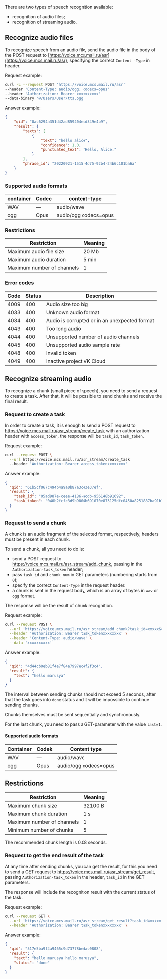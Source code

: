There are two types of speech recognition available:

- recognition of audio files;
- recognition of streaming audio.

## Recognize audio files

To recognize speech from an audio file, send the audio file in the body of the POST request to [https://voice.mcs.mail.ru/asr](https://voice.mcs.mail.ru/asr), specifying the correct `Content -Type` in header.

Request example:

```bash
curl -L --request POST 'https://voice.mcs.mail.ru/asr'
--header 'Content-Type: audio/ogg; codecs=opus'
--header 'Authorization: Bearer xxxxxxxxxx'
--data-binary '@/Users/User/tts.ogg'
```

Answer example:

```json
{
	"qid": "0ac6294a351d42ad859404ecd349e4b9",
	"result": {
		"texts": [
			{
				"text": "hello alice",
				"confidence": 1.0,
				"punctuated_text": "Hello, Alice."
			}
		],
		"phrase_id": "20220921-1515-4d75-92b4-24b6c101ba6a"
	}
}
```

### Supported audio formats

| container | Codec | content-type          |
| --------- | ----- | --------------------- |
| WAV       | —     | audio/wave            |
| ogg       | Opus  | audio/ogg codecs=opus |

### Restrictions

| Restriction                | Meaning |
| -------------------------- | ------- |
| Maximum audio file size    | 20 Mb   |
| Maximum audio duration     | 5 min   |
| Maximum number of channels | 1       |

### Error codes

| Code | Status | Description                                   |
| ---- | ------ | --------------------------------------------- |
| 4009 | 400    | Audio size too big                            |
| 4033 | 400    | Unknown audio format                          |
| 4034 | 400    | Audio is corrupted or in an unexpected format |
| 4043 | 400    | Too long audio                                |
| 4044 | 400    | Unsupported number of audio channels          |
| 4045 | 400    | Unsupported audio sample rate                 |
| 4048 | 400    | Invalid token                                 |
| 4049 | 400    | Inactive project VK Cloud                        |

## Recognize streaming audio

To recognize a chunk (small piece of speech), you need to send a request to create a task. After that, it will be possible to send chunks and receive the final result.

### Request to create a task

In order to create a task, it is enough to send a POST request to https://voice.mcs.mail.ru/asr_stream/create_task with an authorization header with `access_token`, the response will be `task_id`, `task_token`.

Request example:

```bash
curl --request POST \
  --url https://voice.mcs.mail.ru/asr_stream/create_task
  --header 'Authorization: Bearer access_tokenxxxxxxxx'
```

Answer example:

```json
{
  "qid": "61b5cf067c494b4a9a0b87a3c43e37ef",
  "result": {
    "task_id": "05ad987e-ceee-4186-acdb-956148b91692",
    "task_token": "040b2fcfc3d9b9806b691070e873125dfc0450a8251887ba91b19be08eb3951c"
  }
}
```

### Request to send a chunk

A chunk is an audio fragment of the selected format, respectively, headers must be present in each chunk.

To send a chunk, all you need to do is:

- send a POST request to https://voice.mcs.mail.ru/asr_stream/add_chunk, passing in the `Authorization-task_token` header;
- pass `task_id` and `chunk_num` in GET parameters (numbering starts from `0`);
- specify the correct `Content-Type` in the request header.
- a chunk is sent in the request body, which is an array of bytes in `wav` or `ogg` format.

The response will be the result of chunk recognition.

Request example:

```bash
curl --request POST \
  --url 'https://voice.mcs.mail.ru/asr_stream/add_chunk?task_id=xxxxx&chunk_num=2' \
  --header 'Authorization: Bearer task_tokenxxxxxxxx' \
  --header 'Content-Type: audio/wave' \
  --data 'xxxxxxxxxx'
```

Answer example:

```json
{
  "qid": "4d44cb0eb81f4e7f84a7997ec4f2f3c4",
  "result": {
    "text": "hello marusya"
  }
}
```

<warn>

The interval between sending chunks should not exceed 5 seconds, after that the task goes into `done` status and it will be impossible to continue sending chunks.

Chunks themselves must be sent sequentially and synchronously.

</warn>

<err>

For the last chunk, you need to pass a GET-parameter with the value `last=1`.

</err>

#### Supported audio formats

| Container | Codek | Content type          |
| --------- | ----- | --------------------- |
| WAV       | —     | audio/wave            |
| ogg       | Opus  | audio/ogg codecs=opus |

## Restrictions

| Restriction                | Meaning |
| -------------------------- | ------- |
| Maximum chunk size         | 32100 B |
| Maximum chunk duration     | 1 s     |
| Maximum number of channels | 1       |
| Minimum number of chunks   | 5       |

<info>

The recommended chunk length is 0.08 seconds.

</info>

### Request to get the end result of the task

At any time after sending chunks, you can get the result, for this you need to send a GET request to https://voice.mcs.mail.ru/asr_stream/get_result, passing `Authorization-task_token` in the header, `task_id` in the GET parameters.

The response will include the recognition result with the current status of the task.

Request example:

```bash
curl --request GET \
  --url 'https://voice.mcs.mail.ru/asr_stream/get_result?task_id=xxxxx' \
  --header 'Authorization: Bearer task_tokenxxxxxxxx' \
```

Answer example:

```json
{
  "qid": "517e5ba9f4a9465c9d73778bedac0808",
  "result": {
    "text": "hello marusya hello marusya",
    "status": "done"
  }
}
```
